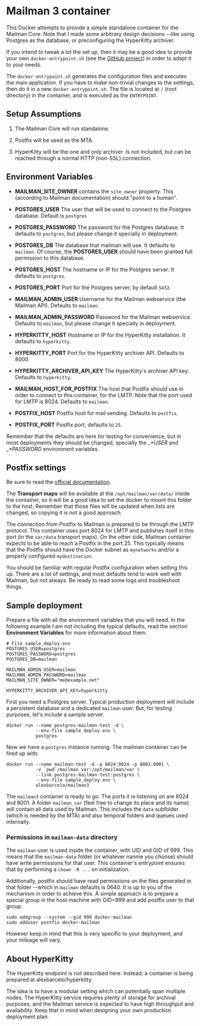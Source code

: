
# Mailman 3 container

This Docker attempts to provide a simple standalone container for
the Mailman Core. Note that I made some arbitrary design decisions 
--like using Postgres as the database, or preconfiguring the HyperKitty
archiver.

If you intend to tweak a lot the set up, then it may be a good idea 
to provide your own `docker-entrypoint.sh` (see the 
[GitHub project](https://github.com/alexbarcelo/docker-mailman3))
in order to adapt it to your needs.

The `docker-entrypoint.sh` generates the configuration files and 
executes the main application. If you have to make non-trivial changes
to the settings, then do it in a new `docker-entrypoint.sh`. The 
file is located at `/` (root directory) in the container, and is 
executed as the `ENTRYPOINT`.

## Setup Assumptions 

  1. The Mailman Core will run standalone.
  
  2. Postfix will be used as the MTA.
  
  3. HyperKitty will be the one and only archiver. Is not included, but
  can be reached through a normal HTTP (non-SSL) connection.

## Environment Variables

  - __MAILMAN_SITE_OWNER__ contains the `site_owner` property. This 
  (according to Mailman documentation) should "point to a human".
  
  - __POSTGRES_USER__ The user that will be used to connect to the
  Postgres database. Default is `postgres`
  
  - __POSTGRES_PASSWORD__ The password for the Postgres database. It 
  defaults to `postgres`, but please change it specially in deployment.
  
  - __POSTGRES_DB__ The database that mailman will use. It 
  defaults to `mailman`. Of course, the __POSTGRES_USER__ should have 
  been granted full permission to this database.
  
  - __POSTGRES_HOST__ The hostname or IP for the Postgres server. It
  defaults to `postgres`.
  
  - __POSTGRES_PORT__ Port for the Postgres server, by default `5432`.
  
  - __MAILMAN_ADMIN_USER__ Username for the Mailman webservice 
  (the Mailman API). Defaults to `mailman`.
  
  - __MAILMAN_ADMIN_PASSWORD__ Password for the Mailman webservice. 
  Defaults to `mailman`, but please change it specially in deployment.

  - __HYPERKITTY_HOST__ Hostname or IP for the HyperKitty installation.
  It defaults to `hyperkitty`.
  
  - __HYPERKITTY_PORT__ Port for the HyperKitty archiver API. Defaults 
  to 8000
  
  - __HYPERKITTY_ARCHIVER_API_KEY__ The HyperKitty's archiver API key.
  Defaults to `hyperkitty`.
  
  - __MAILMAN_HOST_FOR_POSTFIX__ The host that Postfix should use in order to 
  connect to this container, for the LMTP. Note that the port used
  for LMTP is 8024. Defaults to `mailman`.
  
  - __POSTFIX_HOST__ Postfix host for mail sending. Defaults to `postfix`.
  
  - __POSTFIX_PORT__ Postfix port, defaults to `25`.

Remember that the defaults are here for testing for convenience, but in
most deployments they should be changed, specially the __*_USER__ and 
__*_PASSWORD__ environment variables.

## Postfix settings

Be sure to read the [official documentation](http://mailman.readthedocs.org/en/release-3.0/src/mailman/docs/MTA.html#postfix).

The **Transport maps** will be available at the `/opt/mailman/var/data/` 
inside the container, so it will be a good idea to set the docker to 
mount this folder to the host. Remember that those files will be updated 
when lists are changed, so copying it is not a good approach.

The connection from Postfix to Mailman is prepared to be through the 
LMTP protocol. This container uses port 8024 for LMTP and publishes 
itself in this port (in the `var/data` transport maps). On the other 
side, Mailman container expects to be able to reach a Postfix in the
port 25. This typically means that the Postfix should have the Docker
subnet as `mynetworks` and/or a properly configured `mydestination`.

You should be familiar with regular Postfix configuration when setting
this up. There are a lot of settings, and most defaults tend to work 
well with Mailman, but not always. Be ready to read some logs and 
troubleshoot things.

## Sample deployment

Prepare a file with all the environment variables that you will need. In
the following example I am not including the typical defaults, read the 
section __Environment Variables__ for more information about them.

    # File sample_deploy.env
    POSTGRES_USER=postgres
    POSTGRES_PASSWORD=postgres
    POSTGRES_DB=mailman
    
    MAILMAN_ADMIN_USER=mailman
    MAILMAN_ADMIN_PASSWORD=mailman
    MAILMAN_SITE_OWNER="me@example.net"

    HYPERKITTY_ARCHIVER_API_KEY=hyperkitty

First you need a Postgres server. Typical production deployment will 
include a persistent database and a dedicated `mailman` user. But, for
testing purposes, let's include a sample server.

    docker run --name postgres-mailman-test -d \
               --env-file sample_deploy.env \
               postgres
               
Now we have a `postgres` instance running. The mailman container can be
fired up with:

    docker run --name mailman-test -d -p 8024:8024 -p 8001:8001 \
               -v `pwd`/mailman_var:/opt/mailman/var \
               --link postgres-mailman-test:postgres \
               --env-file sample_deploy.env \
               alexbarcelo/mailman3

The `mailman3` container is ready to go. The ports it is listening on
are 8024 and 8001. A folder `mailman_var` (feel free to change its
place and its name) will contain all data used by Mailman. This includes
the `data` subfolder (which is needed by the MTA) and also temporal 
folders and queues used internally.

### Permissions in `mailman-data` directory

The `mailman` user is used inside the container, with UID and GID of 999.
This means that the `mailman-data` folder (or whatever nanme you choose)
should have write permissions for that user. This container's entrypoint
ensures that by performing a `chown -R ...` on initialization.

Additionally, postfix should have read permissions on the files 
generated in that folder --which in `mailman` defaults is 0640. It is 
up to you of the mechanism in order to achieve this. A simple approach 
is to prepare a special group in the host machine with GID=999 and add 
postfix user to that group:

    sudo addgroup --system --gid 999 docker-mailman
    sudo adduser postfix docker-mailman
    
However keep in mind that this is very specific to your deployment, and
your mileage will vary.

## About HyperKitty

The HyperKitty endpoint is not described here. Instead, a container is 
being prepared at alexbarcelo/hyperkitty.

The idea is to have a modular setting which can potentially span 
multiple nodes. The HyperKitty service requires plenty of storage for
archival purposes, and the Mailman service is expected to have high 
throughput and availability. Keep that in mind when designing your own
production deployment plan.
